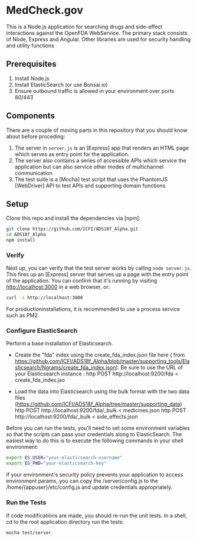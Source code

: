 # MedCheck.gov
This is a Node.js application for searching drugs and side-effect interactions against
the OpenFDA WebService. The primary stack consists of Node, Express and Angular.  Other 
libraries are used for security handling and utility functions

## Prerequisites
1. Install Node.js
2. Install ElasticSearch (or use Bonsai.io)
3. Ensure outbound traffic is allowed in your environment over ports 80/443

## Components
There are a couple of moving parts in this repository that you should
know about before proceding:

1. The server in `server.js` is an [Express] app that renders an
   HTML page which serves as entry point for the application.
2. The server also contains a series of accessible APIs which service the application
   but can also service other modes of multichannel communication
3. The test suite is a [Mocha] test script that uses the PhantomJS [WebDriver] API 
   to test APIs and supporting domain functions.


## Setup
Clone this repo and install the dependencies via [npm]:

```sh
git clone https://github.com/ICFI/ADS18f_Alpha.git
cd ADS18f_Alpha
npm install
```

### Verify
Next up, you can verify that the test server works by calling `node server.js`. This
fires up an [Express] server that serves up a page with the entry point of the application. 
You can confirm that it's running by visiting
[http://localhost:3000](http://localhost:3000) in a web browser, or:

```sh
curl -s http://localhost:3000
```
For productioninstallations, it is recommended to use a process service such as PM2.

### Configure ElasticSearch
Perform a base installation of Elasticsearch.

* Create the "fda" index using the create_fda_index.json file here (
from https://github.com/ICFI/ADS18f_Alpha/blob/master/supporting_tools/Elasticsearch/Ngrams/create_fda_index.json).
Be sure to use the URL of your Elasticsearch instance
:
	http POST http://localhost:9200/fda < create_fda_index.jso

* Load the data into Elasticsearch using the bulk format with the two data files (https://github.com/ICFI/ADS18f_Alpha/tree/master/supporting_data)
	http POST http://localhost:9200/fda/_bulk < medicines.json
	http POST http://localhost:9200/fda/_bulk < side_effects.json

Before you can run the tests, you'll need to set some environment
variables so that the scripts can pass your credentials along to ElasticSearch. The
easiest way to do this is to execute the following commands in your shell environment:

```sh
export ES_USER="your-elasticsearch-username"
export ES_PWD="your-elasticsearch-key"
```
If your environment's security policy prevents your application to access environment params,
you can copy the /server/config.js to the /home/{appuser}/etc/config.js and update credentials
appropriately.

### Run the Tests
If code modifications are made, you should re-run the unit tests.
In a shell, cd to the root application directory run the tests:

```sh
mocha test/server
```
